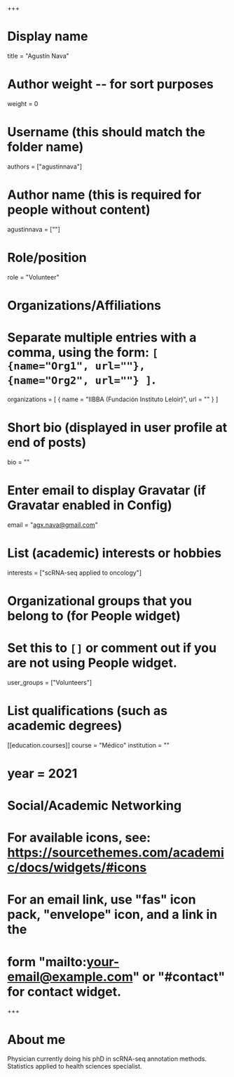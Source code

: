 +++
# Display name
title = "Agustín Nava"

# Author weight -- for sort purposes
weight = 0

# Username (this should match the folder name)
authors = ["agustinnava"]

# Author name (this is required for people without content)
agustinnava = [""]

# Role/position
role = "Volunteer"

# Organizations/Affiliations
#   Separate multiple entries with a comma, using the form: `[ {name="Org1", url=""}, {name="Org2", url=""} ]`.
organizations = [ { name = "IIBBA (Fundación Instituto Leloir)", url = "" } ]

# Short bio (displayed in user profile at end of posts)
bio = ""

# Enter email to display Gravatar (if Gravatar enabled in Config)
email = "agx.nava@gmail.com"

# List (academic) interests or hobbies
interests = ["scRNA-seq applied to oncology"]             

# Organizational groups that you belong to (for People widget)
#   Set this to `[]` or comment out if you are not using People widget.
user_groups = ["Volunteers"]

# List qualifications (such as academic degrees)

[[education.courses]]
course = "Médico"
institution = ""
# year = 2021

# Social/Academic Networking
# For available icons, see: https://sourcethemes.com/academic/docs/widgets/#icons
#   For an email link, use "fas" icon pack, "envelope" icon, and a link in the
#   form "mailto:your-email@example.com" or "#contact" for contact widget.



+++

# About me 

Physician currently doing his phD in scRNA-seq annotation methods. Statistics applied to health sciences specialist.
